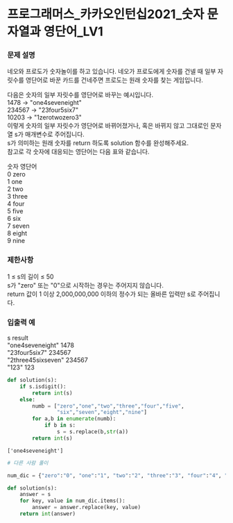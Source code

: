 # 프로그래머스_카카오인턴십2021_숫자 문자열과 영단어_LV1

### 문제 설명

네오와 프로도가 숫자놀이를 하고 있습니다. 
네오가 프로도에게 숫자를 건넬 때 일부 자릿수를 영단어로 바꾼 카드를 건네주면 프로도는 원래 숫자를 찾는 게임입니다.

다음은 숫자의 일부 자릿수를 영단어로 바꾸는 예시입니다.\
1478 → "one4seveneight"\
234567 → "23four5six7"\
10203 → "1zerotwozero3"\
이렇게 숫자의 일부 자릿수가 영단어로 바뀌어졌거나, 혹은 바뀌지 않고 그대로인 문자열 s가 매개변수로 주어집니다.\
s가 의미하는 원래 숫자를 return 하도록 solution 함수를 완성해주세요.\
참고로 각 숫자에 대응되는 영단어는 다음 표와 같습니다.

숫자	영단어\
0	zero\
1	one\
2	two\
3	three\
4	four\
5	five\
6	six\
7	seven\
8	eight\
9	nine


### 제한사항

1 ≤ s의 길이 ≤ 50\
s가 "zero" 또는 "0"으로 시작하는 경우는 주어지지 않습니다.\
return 값이 1 이상 2,000,000,000 이하의 정수가 되는 올바른 입력만 s로 주어집니다.


### 입출력 예

s	result\
"one4seveneight"	1478\
"23four5six7"	234567\
"2three45sixseven"	234567\
"123"	123



```python
def solution(s):
    if s.isdigit():
        return int(s)
    else:
        numb = ["zero","one","two","three","four","five",
                "six","seven","eight","nine"]
        for a,b in enumerate(numb):
            if b in s:
                s = s.replace(b,str(a))
        return int(s)
```




    ['one4seveneight']




```python
# 다른 사람 풀이

num_dic = {"zero":"0", "one":"1", "two":"2", "three":"3", "four":"4", "five":"5", "six":"6", "seven":"7", "eight":"8", "nine":"9"}

def solution(s):
    answer = s
    for key, value in num_dic.items():
        answer = answer.replace(key, value)
    return int(answer)
```
